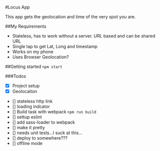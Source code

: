 #Locus App

This app gets the geolocation and time of the very spot you are.

##My Requirements
- Stateless, has to work without a server. URL based and can be shared URL
- Single tap to get Lat, Long and timestamp
- Works on my phone
- Uses Browser Geolocation?


##Getting started
```npm start```

###Todos
- [x] Project setup
- [x] Geolocaiton
- [] stateless http link
- [] loading indcator
- [] Build task with webpack `npm run build`
- [] settup eslint
- [] add sass-loader to webpack
- [] make it pretty
- [] needs unit tests...I suck at this...
- [] deploy to somewhere???
- [] offline mode